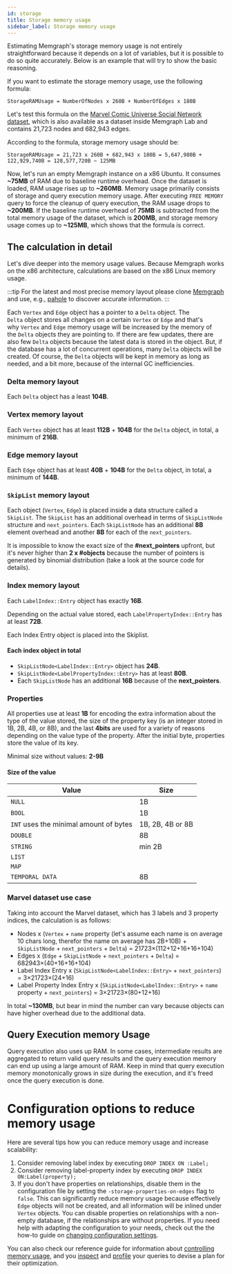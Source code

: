 ```yaml
---
id: storage
title: Storage memory usage
sidebar_label: Storage memory usage
---
```


Estimating Memgraph's storage memory usage is not entirely straightforward
because it depends on a lot of variables, but it is possible to do so quite
accurately. Below is an example that will try to show the basic reasoning.

If you want to estimate the storage memory usage, use the following formula:

`StorageRAMUsage = NumberOfNodes x 260B + NumberOfEdges x 180B`

Let's test this formula on the [Marvel Comic Universe Social Network
dataset](https://memgraph.com/download/datasets/marvel-cinematic-universe/marvel-cinematic-universe.cypherl.gz),
which is also available as a dataset inside Memgraph Lab and contains 21,723
nodes and 682,943 edges. 

According to the formula, storage memory usage should be: 

`StorageRAMUsage = 21,723 x 260B + 682,943 x 180B = 5,647,980B + 122,929,740B = 128,577,720B ~ 125MB`

Now, let's run an empty Memgraph instance on a x86 Ubuntu. It consumes **~75MB**
of RAM due to baseline runtime overhead. Once the dataset is loaded, RAM usage
rises up to **~260MB**. Memory usage primarily consists of storage and query
execution memory usage. After executing `FREE MEMORY` query to force the cleanup
of query execution, the RAM usage drops to **~200MB**. If the baseline runtime
overhead of **75MB** is subtracted from the total memory usage of the dataset,
which is **200MB**, and storage memory usage comes up to **~125MB**, which shows
that the formula is correct.

## The calculation in detail

Let's dive deeper into the memory usage values. Because Memgraph works on the
x86 architecture, calculations are based on the x86 Linux memory usage.

:::tip 
For the latest and most precise memory layout please clone
[Memgraph](https://github.com/memgraph/memgraph) and use, e.g.,
[pahole](https://github.com/PhilArmstrong/pahole-gdb) to discover accurate
information. 
:::

Each `Vertex` and `Edge` object has a pointer to a `Delta` object. The
`Delta` object stores all changes on a certain `Vertex` or `Edge` and that's
why `Vertex` and `Edge` memory usage will be increased by the memory of
the `Delta` objects they are pointing to. If there are few updates, there are
also few `Delta` objects because the latest data is stored in the object.
But, if the database has a lot of concurrent operations, many `Delta` objects
will be created. Of course, the `Delta` objects will be kept in memory as long as
needed, and a bit more, because of the internal GC inefficiencies.

### Delta memory layout

Each `Delta` object has a least **104B**.

### Vertex memory layout

Each `Vertex` object has at least **112B** + **104B** for the `Delta` object, in
total, a minimum of **216B**.

### Edge memory layout

Each `Edge` object has at least **40B** + **104B** for the `Delta` object, in
total, a minimum of **144B**.

### `SkipList` memory layout

Each object (`Vertex`, `Edge`) is placed inside a data structure
called a `SkipList`. The `SkipList` has an additional overhead in terms of
`SkipListNode` structure and `next_pointers`. Each `SkipListNode` has an
additional **8B** element overhead and another **8B** for each of the `next_pointers`.

It is impossible to know the exact size of the **#next_pointers** upfront, but
it's never higher than **2 x #objects** because the number of pointers is
generated by binomial distribution (take a look at the source code for details).

### Index memory layout

Each `LabelIndex::Entry` object has exactly **16B**.

Depending on the actual value stored, each `LabelPropertyIndex::Entry` has at least **72B**.

Each Index Entry object is placed into the Skiplist.

#### Each index object in total

- `SkipListNode<LabelIndex::Entry>` object has **24B**.
- `SkipListNode<LabelPropertyIndex::Entry>` has at least **80B**.
- Each `SkipListNode` has an additional **16B** because of the **next_pointers**.

### Properties

All properties use at least **1B** for encoding the extra information about the
type of the value stored, the size of the property key (is an integer stored in
1B, 2B, 4B, or 8B), and the last **4bits** are used for a variety of reasons
depending on the value type of the property. After the initial byte, properties
store the value of its key.

Minimal size without values: **2-9B**

#### Size of the value

|Value                                  |Size                                                    |
|---------------------------------------|--------------------------------------------------------|
|`NULL`                                 |1B                                                      |
|`BOOL`                                 |1B                                                      |
|`INT` uses the minimal amount of bytes |1B, 2B, 4B or 8B                                        |
|`DOUBLE`                               |8B                                                      |
|`STRING`                               |min 2B                                                  |
|`LIST`                                 |                                                        |
|`MAP`                                  |                                                        |
|`TEMPORAL DATA`                        |8B                                                      |

### Marvel dataset use case

Taking into account the Marvel dataset, which has 3 labels and 3 property
indices, the calculation is as follows:

- Nodes x (`Vertex` + `name` property (let's assume each name is on average 10
chars long, therefor the name on average has 2B+10B) + `SkipListNode` + `next_pointers` +
`Delta`) = 21723×(112+12+16+16+104)
- Edges x (`Edge` + `SkipListNode` + `next_pointers` + `Delta`) = 682943×(40+16+16+104)
- Label Index Entry x (`SkipListNode<LabelIndex::Entry>` + `next_pointers`) = 3×21723×(24+16)
- Label Property Index Entry x (`SkipListNode<LabelIndex::Entry>` + `name`
  property + `next_pointers`) = 3×21723×(80+12+16)

In total **~130MB**, but bear in mind the number can vary because objects
can have higher overhead due to the additional data.

## Query Execution memory Usage

Query execution also uses up RAM. In some cases, intermediate results are
aggregated to return valid query results and the query execution memory can end
up using a large amount of RAM. Keep in mind that query execution memory
monotonically grows in size during the execution, and it's freed once the query
execution is done.

# Configuration options to reduce memory usage

Here are several tips how you can reduce memory usage and increase scalability:

1. Consider removing label index by executing `DROP INDEX ON :Label;` 
2. Consider removing label-property index by executing `DROP INDEX
   ON:Label(property);` 
3. If you don't have properties on relationships, disable them in the
   configuration file by setting the `-storage-properties-on-edges` flag to
   `false`. This can significantly reduce memory usage because effectively
   `Edge` objects will not be created, and all information will be inlined under
   `Vertex` objects. You can disable properties on relationships with a
   non-empty database, if the relationships are without properties. If you need
   help with adapting the configuration to your needs, check out the the how-to
   guide on [changing configuration settings](/how-to-guides/config-logs.md). 

You can also check our reference guide for information about [controlling memory
usage](/reference-guide/memory-control.md), and you
[inspect](/reference-guide/optimizing-queries/inspecting-queries.md) and
[profile](/reference-guide/optimizing-queries/profiling-queries.md) your queries
to devise a plan for their optimization. 

